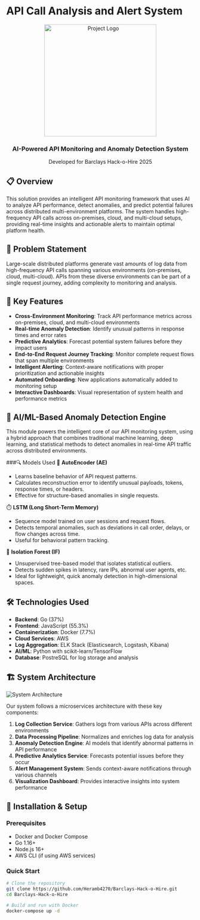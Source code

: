 # API Call Analysis and Alert System

<div align="center">
  <img src="docs/images/logo.png" alt="Project Logo" width="300"/>
  <h3>AI-Powered API Monitoring and Anomaly Detection System</h3>
  <p>Developed for Barclays Hack-o-Hire 2025</p>
</div>

## 📋 Overview

This solution provides an intelligent API monitoring framework that uses AI to analyze API performance, detect anomalies, and predict potential failures across distributed multi-environment platforms. The system handles high-frequency API calls across on-premises, cloud, and multi-cloud setups, providing real-time insights and actionable alerts to maintain optimal platform health.

## 🎯 Problem Statement

Large-scale distributed platforms generate vast amounts of log data from high-frequency API calls spanning various environments (on-premises, cloud, multi-cloud). APIs from these diverse environments can be part of a single request journey, adding complexity to monitoring and analysis.

## 🚀 Key Features

- **Cross-Environment Monitoring**: Track API performance metrics across on-premises, cloud, and multi-cloud environments
- **Real-time Anomaly Detection**: Identify unusual patterns in response times and error rates
- **Predictive Analytics**: Forecast potential system failures before they impact users
- **End-to-End Request Journey Tracking**: Monitor complete request flows that span multiple environments
- **Intelligent Alerting**: Context-aware notifications with proper prioritization and actionable insights
- **Automated Onboarding**: New applications automatically added to monitoring setup
- **Interactive Dashboards**: Visual representation of system health and performance metrics

## 🤖 AI/ML-Based Anomaly Detection Engine

This module powers the intelligent core of our API monitoring system, using a hybrid approach that combines traditional machine learning, deep learning, and statistical methods to detect anomalies in real-time API traffic across distributed environments.

 ###🔍 Models Used
🧠 **AutoEncoder (AE)**
- Learns baseline behavior of API request patterns.
- Calculates reconstruction error to identify unusual payloads, tokens, response times, or headers.
- Effective for structure-based anomalies in single requests.

⏱️ **LSTM (Long Short-Term Memory)**
- Sequence model trained on user sessions and request flows.
- Detects temporal anomalies, such as deviations in call order, delays, or flow changes across time.
- Useful for behavioral pattern tracking.

🚨 **Isolation Forest (IF)**
- Unsupervised tree-based model that isolates statistical outliers.
- Detects sudden spikes in latency, rare IPs, abnormal user agents, etc.
- Ideal for lightweight, quick anomaly detection in high-dimensional spaces.

## 🛠️ Technologies Used

- **Backend**: Go (37%)
- **Frontend**: JavaScript (55.3%)
- **Containerization**: Docker (7.7%)
- **Cloud Services**: AWS
- **Log Aggregation**: ELK Stack (Elasticsearch, Logstash, Kibana)
- **AI/ML**: Python with scikit-learn/TensorFlow
- **Database**: PostreSQL for log storage and analysis

## 🏗️ System Architecture

![System Architecture](docs/images/architecture.png)

Our system follows a microservices architecture with these key components:

1. **Log Collection Service**: Gathers logs from various APIs across different environments
2. **Data Processing Pipeline**: Normalizes and enriches log data for analysis
3. **Anomaly Detection Engine**: AI models that identify abnormal patterns in API performance
4. **Predictive Analytics Service**: Forecasts potential issues before they occur
5. **Alert Management System**: Sends context-aware notifications through various channels
6. **Visualization Dashboard**: Provides interactive insights into system performance

## 🔧 Installation & Setup

### Prerequisites
- Docker and Docker Compose
- Go 1.16+
- Node.js 16+
- AWS CLI (if using AWS services)

### Quick Start

```bash
# Clone the repository
git clone https://github.com/Heramb4270/Barclays-Hack-o-Hire.git
cd Barclays-Hack-o-Hire

# Build and run with Docker
docker-compose up -d
